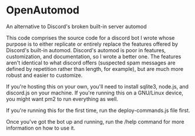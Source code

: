 # OpenAutomod
An alternative to Discord's broken built-in server automod

This code comprises the source code for a discord bot I wrote whose purpose is to either replicate or entirely replace the features offered by Discord's built-in automod. Discord's automod is poor in features, customization, and documentation, so I wrote a better one. 
The features aren't identical to what discord offers (suspected spam messages are defined by repetition rather than length, for example), but are much more robust and easier to customize.

If you're hosting this on your own, you'll need to install sqlite3, node.js, and discord.js on your machine. If you're running this on a GNU/Linux device, you might want pm2 to run everything as well.

If you're running this for the first time, run the deploy-commands.js file first.

Once you've got the bot up and running, run the /help command for more information on how to use it.
